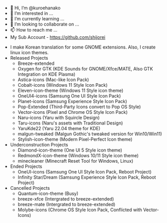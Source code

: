 - 👋 Hi, I’m @kuroehanako
- 👀 I’m interested in ...
- 🌱 I’m currently learning ...
- 💞️ I’m looking to collaborate on ...
- 📫 How to reach me ...
- My Sub Account - https://github.com/shijorei

<!---
kuroehanako/kuroehanako is a ✨ special ✨ repository because its `README.md` (this file) appears on your GitHub profile.
You can click the Preview link to take a look at your changes.
--->
 - I make Korean translation for some GNOME extensions. Also, I create linux icon themes.
 - Released Projects
   - Breeze-extended
   - Oxygen for GTK (KDE Sounds for GNOME/Xfce/MATE, Also GTK Integration on KDE Plasma) 
   - Astica-icons (Mac-like Icon Pack)
   - Cobalt-icons (Windows 11 Style Icon Pack)
   - Eleven-icon-theme (Windows 11 Style icon theme)
   - OneUI4-icons (Samsung One UI Style Icon Pack)
   - Planet-icons (Samsung Experience Style Icon Pack)
   - Pop-Extended (Third-Party Icons convert to Pop OS Style)
   - Vector-icons (Pixel and Chrome OS Style Icon Pack)
   - Naru-icons (Yaru with Squircle Design)
   - Taru-icons (Naru's assets with Traditional Design)
   - YaruKde22 (Yaru 22.04 theme for KDE)
   - malgun-tweaked (Malgun Gothic's tweaked version for Win10/Win11)
   - Stylish-icon-theme (Modern Pixel-Perfect Icon theme)
 - Underconstruction Projects
   - Diamond-icon-theme (One UI 5 Style icon theme)
   - RedmondX-icon-theme (Windows 10/11 Style icon theme)
   - minecleaner (Minecraft Reset Tool for Windows, Linux)
 - Ended Projects
   - OneUI-icons (Samsung One UI Style Icon Pack, Reboot Project)
   - Infinity Star/Dream (Samsung Experience Style Icon Pack, Reboot Project)
 - Cancelled Projects
   - Quantum-icon-theme (Busy)
   - breeze-xfce (Intergrated to breeze-extended)
   - breeze-mate (Intergrated to breeze-extended)
   - Molybe-icons (Chrome OS Style Icon Pack, Conflicted with Vector-Icons)
